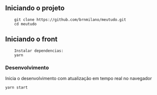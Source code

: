 ## Iniciando o projeto

```
    git clone https://github.com/brnmilano/meutudo.git
    cd meutudo
```

## Iniciando o front

```
    Instalar dependencias:
    yarn 
```

### Desenvolvimento

Inicia o desenvolvimento com atualização em tempo real no navegador

```sh
yarn start 
```
